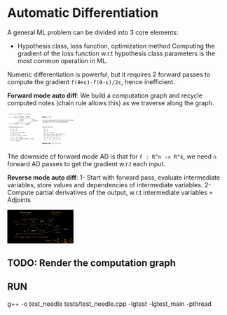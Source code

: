 # Automatic Differentiation
A general ML problem can be divided into 3 core elements:
- Hypothesis class, loss function, optimization method
Computing the gradient of the loss function w.r.t hypothesis class parameters is the most common operation in ML.

Numeric differentiation is powerful, but it requires 2 forward passes to compute the gradient `f(θ+ε)-f(θ-ε)/2ε`, hence inefficient.

**Forward mode auto diff**: We build a computation graph and recycle computed notes (chain rule allows this) as we traverse along the graph.

<img src="https://raw.githubusercontent.com/goksanisil23/lazyML/main/AutomaticDffferentiation/resources/forward_mode_AD.png" width=30% height=50%>

The downside of forward mode AD is that for `f : R^n -> R^k`, we need `n` forward AD passes to get the gradient w.r.t each input.   

**Reverse mode auto diff**: 
1- Start with forward pass, evaluate intermediate variables, store values and dependencies of intermediate variables.
2- Compute partial derivatives of the output, w.r.t intermediate variables = Adjoints

<img src="https://raw.githubusercontent.com/goksanisil23/lazyML/main/AutomaticDffferentiation/resources/reverse_mode_AD.png" width=30% height=50%>



## TODO: Render the computation graph


## RUN
g++ -o test_needle tests/test_needle.cpp -lgtest -lgtest_main -pthread